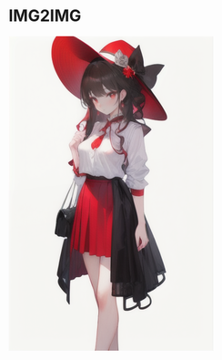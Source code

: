 # IMG2IMG
![image](https://github.com/KKJ1000/XR_GameProject_2025/blob/main/img2img/00004-3026577010.png?raw=true)
